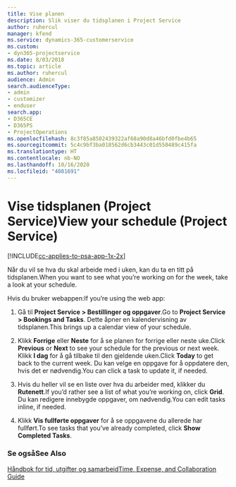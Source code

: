 ```yaml
---
title: Vise planen
description: Slik viser du tidsplanen i Project Service
author: ruhercul
manager: kfend
ms.service: dynamics-365-customerservice
ms.custom:
- dyn365-projectservice
ms.date: 8/03/2018
ms.topic: article
ms.author: ruhercul
audience: Admin
search.audienceType:
- admin
- customizer
- enduser
search.app:
- D365CE
- D365PS
- ProjectOperations
ms.openlocfilehash: 8c3f85a8502439322af68a90d8a46bfd0fbe4b65
ms.sourcegitcommit: 5c4c9bf3ba018562d6cb3443c01d550489c415fa
ms.translationtype: HT
ms.contentlocale: nb-NO
ms.lasthandoff: 10/16/2020
ms.locfileid: "4081691"
---
```

# <a name="view-your-schedule-project-service"></a><span data-ttu-id="13641-103">Vise tidsplanen (Project Service)</span><span class="sxs-lookup"><span data-stu-id="13641-103">View your schedule (Project Service)</span></span>

[!INCLUDE[cc-applies-to-psa-app-1x-2x](../includes/cc-applies-to-psa-app-1x-2x.md)]

<span data-ttu-id="13641-104">Når du vil se hva du skal arbeide med i uken, kan du ta en titt på tidsplanen.</span><span class="sxs-lookup"><span data-stu-id="13641-104">When you want to see what you’re working on for the week, take a look at your schedule.</span></span>  
  
 <span data-ttu-id="13641-105">Hvis du bruker webappen:</span><span class="sxs-lookup"><span data-stu-id="13641-105">If you’re using the web app:</span></span>  
  
1.  <span data-ttu-id="13641-106">Gå til **Project Service > Bestillinger og oppgaver**.</span><span class="sxs-lookup"><span data-stu-id="13641-106">Go to **Project Service > Bookings and Tasks**.</span></span> <span data-ttu-id="13641-107">Dette åpner en kalendervisning av tidsplanen.</span><span class="sxs-lookup"><span data-stu-id="13641-107">This brings up a calendar view of your schedule.</span></span>  
  
2.  <span data-ttu-id="13641-108">Klikk **Forrige** eller **Neste** for å se planen for forrige eller neste uke.</span><span class="sxs-lookup"><span data-stu-id="13641-108">Click **Previous** or **Next** to see your schedule for the previous or next week.</span></span> <span data-ttu-id="13641-109">Klikk **I dag** for å gå tilbake til den gjeldende uken.</span><span class="sxs-lookup"><span data-stu-id="13641-109">Click **Today** to get back to the current week.</span></span> <span data-ttu-id="13641-110">Du kan velge en oppgave for å oppdatere den, hvis det er nødvendig.</span><span class="sxs-lookup"><span data-stu-id="13641-110">You can click a task to update it, if needed.</span></span>  
  
3.  <span data-ttu-id="13641-111">Hvis du heller vil se en liste over hva du arbeider med, klikker du **Rutenett**.</span><span class="sxs-lookup"><span data-stu-id="13641-111">If you’d rather see a list of what you’re working on, click **Grid**.</span></span> <span data-ttu-id="13641-112">Du kan redigere innebygde oppgaver, om nødvendig.</span><span class="sxs-lookup"><span data-stu-id="13641-112">You can edit tasks inline, if needed.</span></span>  
  
4.  <span data-ttu-id="13641-113">Klikk **Vis fullførte oppgaver** for å se oppgavene du allerede har fullført.</span><span class="sxs-lookup"><span data-stu-id="13641-113">To see tasks that you’ve already completed, click **Show Completed Tasks**.</span></span>  
  
### <a name="see-also"></a><span data-ttu-id="13641-114">Se også</span><span class="sxs-lookup"><span data-stu-id="13641-114">See Also</span></span>  
 [<span data-ttu-id="13641-115">Håndbok for tid, utgifter og samarbeid</span><span class="sxs-lookup"><span data-stu-id="13641-115">Time, Expense, and Collaboration Guide</span></span>](../psa/time-expense-collaboration-guide.md)
